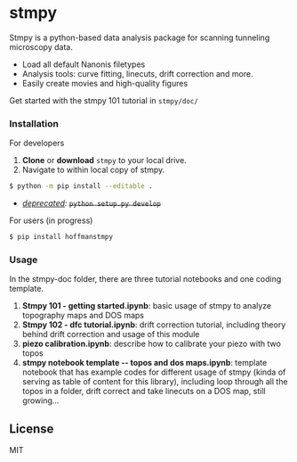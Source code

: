 # stmpy

Stmpy is a python-based data analysis package for scanning tunneling microscopy data.

  - Load all default Nanonis filetypes
  - Analysis tools: curve fitting, linecuts, drift correction and more.
  - Easily create movies and high-quality figures

Get started with the stmpy 101 tutorial in `stmpy/doc/`

### Installation

For developers

1. **Clone** or **download** `stmpy` to your local drive.
2. Navigate to within local copy of stmpy.
```sh
$ python -m pip install --editable .
```
- *[deprecated](https://packaging.python.org/en/latest/discussions/setup-py-deprecated/):* ~~`python setup.py develop`~~

For users (in progress)

```sh
$ pip install hoffmanstmpy
```

### Usage
In the stmpy-doc folder, there are three tutorial notebooks and one coding template.
1. **Stmpy 101 - getting started.ipynb**: basic usage of stmpy to analyze topography maps and DOS maps
2. **Stmpy 102 - dfc tutorial.ipynb**: drift correction tutorial, including theory behind drift correction and usage of this module
3. **piezo calibration.ipynb**: describe how to calibrate your piezo with two topos
4. **stmpy notebook template -- topos and dos maps.ipynb**: template notebook that has example codes for different usage of stmpy (kinda of serving as table of content for this library), including loop through all the topos in a folder, drift correct and take linecuts on a DOS map, still growing...

License
----

MIT
